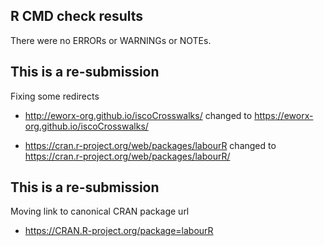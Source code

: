 ## R CMD check results

There were no ERRORs or WARNINGs or NOTEs.

## This is a re-submission

Fixing some redirects

- http://eworx-org.github.io/iscoCrosswalks/ changed to https://eworx-org.github.io/iscoCrosswalks/

- https://cran.r-project.org/web/packages/labourR changed to https://cran.r-project.org/web/packages/labourR/

## This is a re-submission

Moving link to canonical CRAN package url

- https://CRAN.R-project.org/package=labourR
